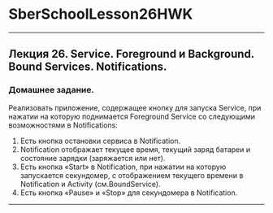# SberSchoolLesson26HWK
-----------------------------------------------------------------------------------------------------------------------------------------------------
## Лекция 26. Service. Foreground и Background. Bound Services. Notifications.

### Домашнее задание.
Реализовать приложение, содержащее кнопку для запуска Service, при нажатии на которую поднимается Foreground Service со следующими возможностями в Notifications:

1. Есть кнопка остановки сервиса в Notification.
2. Notification отображает текущее время, текущий заряд батареи и состояние зарядки (заряжается или нет).
3. Есть кнопка «Start» в Notification, при нажатии на которую запускается секундомер, с отображением текущего времени в Notification и Activity (см.BoundService).
4. Есть кнопка «Pause» и «Stop» для секундомера в Notification.
-----------------------------------------------------------------------------------------------------------------------------------------------------